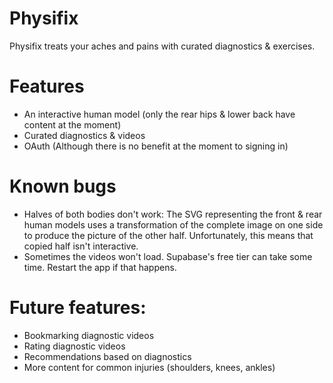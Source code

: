 # Physifix

Physifix treats your aches and pains with curated diagnostics & exercises. 

# Features

- An interactive human model (only the rear hips & lower back have content at the moment)
- Curated diagnostics & videos
- OAuth (Although there is no benefit at the moment to signing in)

# Known bugs

- Halves of both bodies don't work: The SVG representing the front & rear human models uses a transformation of the complete image on one side to produce the picture of the other half. Unfortunately, this means that copied half isn't interactive.
- Sometimes the videos won't load. Supabase's free tier can take some time. Restart the app if that happens.

# Future features:

- Bookmarking diagnostic videos
- Rating diagnostic videos
- Recommendations based on diagnostics
- More content for common injuries (shoulders, knees, ankles)
